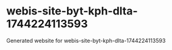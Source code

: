 # webis-site-byt-kph-dlta-1744224113593
Generated website for webis-site-byt-kph-dlta-1744224113593
